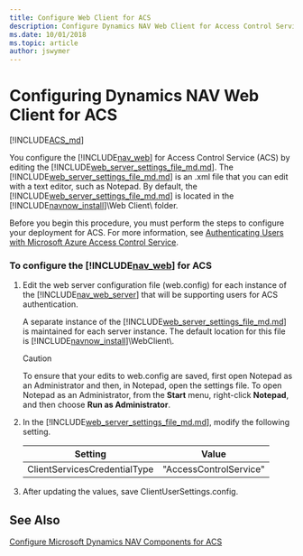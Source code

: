 ```yaml
---
title: Configure Web Client for ACS
description: Configure Dynamics NAV Web Client for Access Control Service by editing an xml file called web.config file, edit with any text editor, for example- notepad.
ms.date: 10/01/2018
ms.topic: article
author: jswymer
---
```

# Configuring Dynamics NAV Web Client for ACS

[!INCLUDE[ACS_md](includes/ACS_md.md)]

You configure the [!INCLUDE[nav_web](includes/nav_web_md.md)] for Access Control Service \(ACS\) by editing the [!INCLUDE[web_server_settings_file_md.md](includes/web_server_settings_file_md.md)]. The [!INCLUDE[web_server_settings_file_md.md](includes/web_server_settings_file_md.md)] is an .xml file that you can edit with a text editor, such as Notepad. By default, the [!INCLUDE[web_server_settings_file_md.md](includes/web_server_settings_file_md.md)] is located in the [!INCLUDE[navnow_install](includes/navnow_install_md.md)]\\Web Client\\ folder.   

 Before you begin this procedure, you must perform the steps to configure your deployment for ACS. For more information, see [Authenticating Users with Microsoft Azure Access Control Service](Authenticating-Users-with-Microsoft-Azure-Access-Control-Service.md).  

### To configure the [!INCLUDE[nav_web](includes/nav_web_md.md)] for ACS  

1.  Edit the web server configuration file \(web.config\) for each instance of the [!INCLUDE[nav_web_server](includes/nav_web_server_md.md)] that will be supporting users for ACS authentication.  

     A separate instance of the [!INCLUDE[web_server_settings_file_md.md](includes/web_server_settings_file_md.md)] is maintained for each server instance. The default location for this file is [!INCLUDE[navnow_install](includes/navnow_install_md.md)]\\WebClient\\.  

    > [!CAUTION]  
    >  To ensure that your edits to web.config are saved, first open Notepad as an Administrator and then, in Notepad, open the settings file. To open Notepad as an Administrator, from the **Start** menu, right-click **Notepad**, and then choose **Run as Administrator**.  

2.  In the [!INCLUDE[web_server_settings_file_md.md](includes/web_server_settings_file_md.md)], modify the following setting.  

    | Setting | Value |  
    |---------|-------|  
    |ClientServicesCredentialType|"AccessControlService"|  

3.  After updating the values, save ClientUserSettings.config.  

## See Also  
 [Configure Microsoft Dynamics NAV Components for ACS](Configure-Microsoft-Dynamics-NAV-Components-for-ACS.md)
